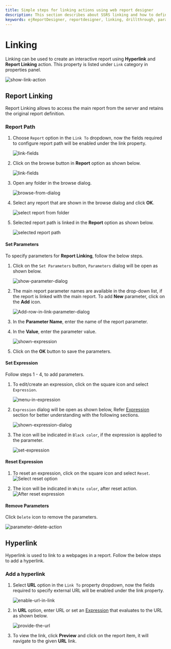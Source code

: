 ```yaml
---
title: Simple steps for linking actions using web report designer
description: This section describes about SSRS linking and how to define linking actions, drill through using Bold Report Designer
keywords: ejReportDesigner, reportdesigner, linking, drillthrough, parameters
---
```


# Linking

Linking can be used to create an interactive report using **Hyperlink** and **Report Linking** action. This property is listed under `Link` category in properties panel.

   ![show-link-action](/static/assets/on-premise/images/report-designer/compose-report/link-data/enable-link-action.png)

## Report Linking

Report Linking allows to access the main report from the server and retains the original report definition.

### Report Path
  
   1. Choose `Report` option in the `Link To` dropdown, now the fields required to configure report path will be enabled under the link property.

      ![link-fields](/static/assets/on-premise/images/report-designer/compose-report/link-data/enable-report-action.png)

   2. Click on the browse button in **Report** option as shown below.

      ![link-fields](/static/assets/on-premise/images/report-designer/compose-report/link-data/link-reportfields.png)

   3. Open any folder in the browse dialog.

      ![browse-from-dialog](/static/assets/on-premise/images/report-designer/compose-report/link-data/browse-report-dialog.png)

   4. Select any report that are shown in the browse dialog and click **OK**.

      ![select report from folder](/static/assets/on-premise/images/report-designer/compose-report/link-data/select-report.png)

   5. Selected report path is linked in the **Report** option as shown below.

      ![selected report path](/static/assets/on-premise/images/report-designer/compose-report/link-data/report-path.png)

#### Set Parameters

To specify parameters for **Report Linking**, follow the below steps.

   1. Click on the `Set Parameters` button, `Parameters` dialog will be open as shown below.

      ![show-parameter-dialog](/static/assets/on-premise/images/report-designer/compose-report/link-data/enable-link-parameter-dialog.png)

   2. The main report parameter names are available in the drop-down list, if the report is linked with the main report. To add **New** parameter, click on the **Add** icon.

      ![Add-row-in-link-parameter-dialog](/static/assets/on-premise/images/report-designer/compose-report/link-data/add-row-in-link-parameter.png)

   3. In the **Parameter Name**, enter the name of the report parameter.

   4. In the **Value**, enter the parameter value.

      ![shown-expression](/static/assets/on-premise/images/report-designer/compose-report/link-data/expression-icon.png)

   5. Click on the **OK** button to save the parameters.

#### Set Expression

Follow steps 1 - 4, to add parameters.

1. To edit/create an expression, click on the square icon and select `Expression`.

     ![menu-in-expression](/static/assets/on-premise/images/report-designer/compose-report/link-data/expression-menu.png)

2. `Expression` dialog will be open as shown below, Refer [Expression](/designer-guide/report-designer/compose-report/expressions/) section for better understanding with the following sections.

    ![shown-expression-dialog](/static/assets/on-premise/images/report-designer/compose-report/link-data/expression-dialog.png)

3. The icon will be indicated in `Black color`, if the expression is applied to the parameter.

   ![set-expression](/static/assets/on-premise/images/report-designer/compose-report/link-data/set-an-expression.png)

#### Reset Expression

1. To reset an expression, click on the square icon and select `Reset`.
![Select reset option](/static/assets/on-premise/images/report-designer/compose-report/link-data/select-reset-option.png)

2. The icon will be indicated in `White color`, after reset action.
![After reset expression](/static/assets/on-premise/images/report-designer/compose-report/link-data/after-reset.png)

#### Remove Parameters

Click `Delete` icon to remove the parameters.

![parameter-delete-action](/static/assets/on-premise/images/report-designer/compose-report/link-data/delete-parameter.png)

## Hyperlink

Hyperlink is used to link to a webpages in a report. Follow the below steps to add a hyperlink.

### Add a hyperlink

1. Select **URL** option in the `Link To` property dropdown, now the fields required to specify external URL will be enabled under the link property.

   ![enable-url-in-link](/static/assets/on-premise/images/report-designer/compose-report/link-data/enable-link-url.png)

2. In **URL** option, enter URL or set an [Expression](/designer-guide/report-designer/compose-report/link-data/#set-expression) that evaluates to the URL as shown below.

   ![provide-the-url](/static/assets/on-premise/images/report-designer/compose-report/link-data/enable-link-url-save.png)

3. To view the link, click **Preview** and click on the report item, it will navigate to the given **URL** link.
